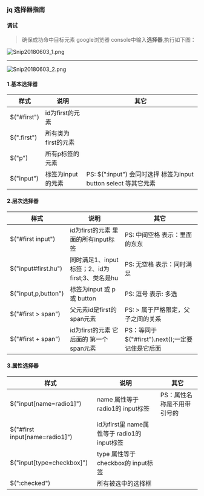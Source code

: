 ### jq 选择器指南
#### 调试
> 确保成功命中目标元素 google浏览器 console中输入**选择器**,执行如下图：

![Snip20180603_1.png](https://i.loli.net/2018/06/03/5b132aea2c847.png)

---

![Snip20180603_2.png](https://i.loli.net/2018/06/03/5b132aea82bf4.png)
#### 1.基本选择器
样式               |说明                    | 其它|
------------------|------------------------|-----|
$("#first")       | id为first的元素     |
$(".first")       | 所有类为first的元素  |
$("p")            | 所有p标签的元素      |
$("input")        | 标签为input的元素    |PS: $(":input") 会同时选择 标签为input button select 等其它元素

#### 2.层次选择器
样式               | 说明                   | 其它|
------------------|------------------------|-----|
$("#first input") | id为first的元素 里面的所有input标签|PS: 中间空格 表示：里面的东东|
$("input#first.hu")| 同时满足1、input标签；2、id为first;3、类名是hu|PS: 无空格 表示：同时满足|
$("input,p,button") |标签为input 或 p 或 button|PS: 逗号 表示: 多选|
$("#first > span")| 父元素id是first的span元素|PS: > 属于严格限定，父子之间的关系|
$("#first + span")| id为first的元素 它后面的 第一个span元素|PS：等同于 $("#first").next();一定要记住是它后面
   


#### 3.属性选择器
样式               | 说明                   |其它|
------------------|------------------------|----|
$("input[name=radio1]")| name 属性等于 radio1的 input标签|PS：属性名称是不用带引号的
$("#first input[name=radio1]")|id为first里 name属性等于 radio1的 input标签|
$("input[type=checkbox]")|type 属性等于 checkbox的 input标签|
$(":checked")| 所有被选中的选择框|
